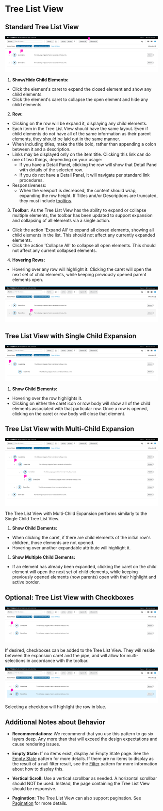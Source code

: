 # Tree List View

## Standard Tree List View

![Standard Tree List View](img/tree-list-view-design.png)

1. **Show/Hide Child Elements:**
  - Click the element's caret to expand the closed element and show any child elements.
  - Click the element's caret to collapse the open element and hide any child elements.
2. **Row:**
  - Clicking on the row will be expand it, displaying any child elements.
  - Each item in the Tree List View should have the same layout. Even if child elements do not have all of the same information as their parent elements, they should be laid out in the same manner.
  - When including titles, make the title bold, rather than appending a colon between it and a description.
  - Links may be displayed only on the item title. Clicking this link can do one of two things, depending on your usage:
    - If you have a Detail Panel, clicking the row will show that Detail Panel with details of the selected row.
    - If you do not have a Detail Panel, it will navigate per standard link procedures.
  - Responsiveness:
    - When the viewport is decreased, the content should wrap, expanding the row height. If Titles and/or Descriptions are truncated, they must include [tooltips](http://www.patternfly.org/pattern-library/widgets/#tooltip).
3. **Toolbar:**
  As the Tree List View has the ability to expand or collapse multiple elements, the toolbar has been updated to support expansion and collapsing of all elements via a single action.
  - Click the action 'Expand All' to expand all closed elements, showing all child elements in the list. This should not affect any currently expanded elements.
  - Click the action 'Collapse All' to collapse all open elements. This should not affect any current collapsed elements.
4. **Hovering Rows:**
  - Hovering over any row will highlight it. Clicking the caret will open the next set of child elements, while keeping previously opened parent elements open.

![Tree List View Hover](img/tree-list-view-hover-design.png)

## Tree List View with Single Child Expansion

![Tree List View with Single Child Expansion](img/tree-list-view-single-expansion-design.png)

1. **Show Child Elements:**
  - Hovering over the row highlights it.
  - Clicking on either the caret icon or row body will show all of the child elements associated with that particular row. Once a row is opened, clicking on the caret or row body will close that element.

## Tree List View with Multi-Child Expansion
![List view with compound expansion](img/tree-list-view-multi-expansion-design.png)

The Tree List View with Multi-Child Expansion performs similarly to the Single Child Tree List View.

1. **Show Child Elements:**
  - When clicking the caret, if there are child elements of the initial row's children, those elements are not opened.
  - Hovering over another expandable attribute will highlight it.

1. **Show Multiple Child Elements:**
  - If an element has already been expanded, clicking the caret on the child element will open the next set of child elements, while keeping previously opened elements (now parents) open with their highlight and active border.

## Optional: Tree List View with Checkboxes
![Tree List View with checkbox](img/tree-list-view-checkbox-design.png)

If desired, checkboxes can be added to the Tree List View. They will reside between the expansion caret and the pipe, and will allow for multi-selections in accordance with the toolbar.

![Tree List View with checkbox selected](img/tree-list-view-checkbox-selected-design.png)
Selecting a checkbox will highlight the row in blue.

## Additional Notes about Behavior

- **Recommendations:** We recommend that you use this pattern to go six layers deep. Any more than that will exceed the design expectations and cause rendering issues.

- **Empty State:** If no items exist, display an Empty State page. See the [Empty State](https://www.patternfly.org/pattern-library/communication/empty-state/#_) pattern for more details. If there are no items to display as the result of a null filter result, see the [Filter](http://www.patternfly.org/pattern-library/forms-and-controls/filter/) pattern for more information about how to display this.

- **Vertical Scroll:** Use a vertical scrollbar as needed. A horizontal scrollbar should NOT be used. Instead, the page containing the Tree List View should be responsive.

- **Pagination:** The Tree List View can also support pagination. See [Pagination](http://www.patternfly.org/pattern-library/navigation/pagination/) for more details.
